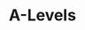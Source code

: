 ---
title: A-Levels
organization: School №1
organizationUrl: http://www.school1perm.ru/
location: Perm, RU
start: 1987-09-01
end: 1997-06-25
---